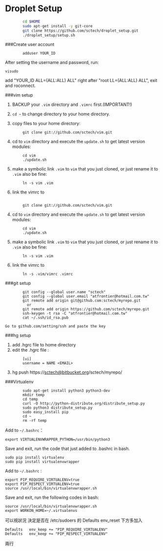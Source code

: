 Droplet Setup
==========

```sh
        cd $HOME
        sudo apt-get install -y git-core
        git clone https://github.com/sctech/droplet_setup.git
        ./droplet_setup/setup.sh
```
###Create user account
```
        adduser YOUR_ID
```
After setting the username and password, run:
```
visudo
```
add "YOUR_ID     ALL=(ALL:ALL) ALL" right after "root     LL=(ALL:ALL) ALL", exit and roconnect.


###vim setup

1. BACKUP your `.vim` directory and `.vimrc` first.(IMPORTANT!)

2. `cd ~` to change directory to your home directory.

3. copy files to your home directory:
```
        git clone git://github.com/sctech/vim.git
```
4. cd to `vim` directory and execute the `update.sh` to get latest version modules:
```
        cd vim
        ./update.sh
```
5. make a symbolic link `.vim` to `vim` that you just cloned, or just rename it to `.vim` also be fine:
```
        ln -s vim .vim
```
6. link the vimrc to
```

        git clone git://github.com/sctech/vim.git
```
4. cd to `vim` directory and execute the `update.sh` to get latest version modules:
```
        cd vim
        ./update.sh
```
5. make a symbolic link `.vim` to `vim` that you just cloned, or just rename it to `.vim` also be fine:
```
        ln -s vim .vim
```
6. link the vimrc to
```
        ln -s .vim/vimrc .vimrc
```

###git setup
```
        git config --global user.name "sctech"
        git config --global user.email "atfrontier@hotmail.com.tw"
        git remote add origin git@github.com:sctech/myrepo.git
          or
        git remote add origin https://github.com/sctech/myrepo.git
        ssh-keygen -t rsa -C "atfrontier@hotmail.com.tw"
        cat ~/.ssh/id_rsa.pub
```
    Go to github.com/setting/ssh and paste the key

###hg setup
1. add .hgrc file to home directory
2. edit the .hgrc file :
```
        [ui]
        username = NAME <EMAIL>
```
3. hg push https://sctech@bitbucket.org/sctech/myrepo/

###Virtualenv

```
        sudo apt-get install python3 python3-dev
        mkdir temp
        cd temp
        curl -O http://python-distribute.org/distribute_setup.py
        sudo python3 distribute_setup.py
        sudo easy_install pip
        cd ~
        rm -rf temp
```

Add to `~/.bashrc`：
```
export VIRTUALENVWRAPPER_PYTHON=/usr/bin/python3
```

Save and exit, run the code that just added to .bashrc in bash.
```
sudo pip install virtualenv
sudo pip install virtualenvwrapper
```

Add to `~/.bashrc` :
```
export PIP_REQUIRE_VIRTUALENV=true
export PIP_RESPECT_VIRTUALENV=true
source /usr/local/bin/virtualenvwrapper.sh
```

Save and exit, run the following codes in bash:
```
source /usr/local/bin/virtualenvwrapper.sh
export WORKON_HOME=~/.virtualenvs
```

可以視狀況 決定是否在 /etc/sudoers 的 Defaults   env_reset 下方多加入
```
Defaults   env_keep += "PIP_REQUIRE_VIRTUALENV"
Defaults   env_keep += "PIP_RESPECT_VIRTUALENV"
```
兩行
